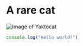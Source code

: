 # A rare cat

![Image of Yaktocat](https://octodex.github.com/images/yaktocat.png)

```js
console.log("Hello world!")
```
